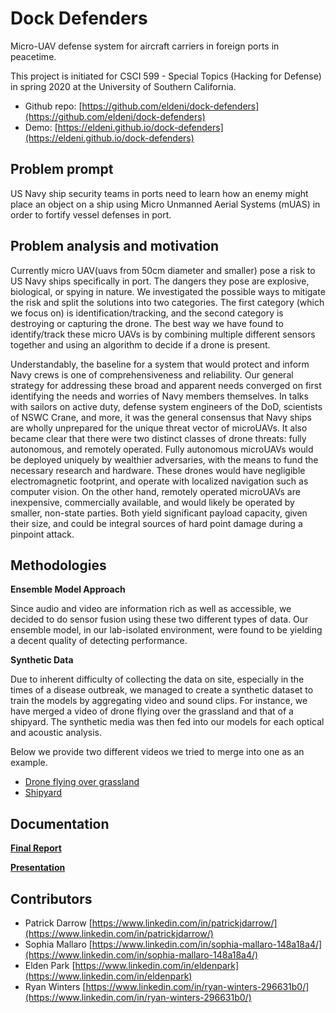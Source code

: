 # Dock Defenders
Micro-UAV defense system for aircraft carriers in foreign ports in peacetime.

This project is initiated for CSCI 599 - Special Topics (Hacking for Defense) in spring 2020 at the University of Southern California.

- Github repo: [https://github.com/eldeni/dock-defenders](https://github.com/eldeni/dock-defenders)
- Demo: [https://eldeni.github.io/dock-defenders](https://eldeni.github.io/dock-defenders)

## Problem prompt
US Navy ship security teams in ports need to learn how an enemy might place an object on a ship using Micro Unmanned Aerial Systems (mUAS) in order to fortify vessel defenses in port.

## Problem analysis and motivation
Currently micro UAV(uavs from 50cm diameter and smaller) pose a risk to US Navy ships specifically in port. The dangers they pose are explosive, biological, or spying in nature. We investigated the possible ways to mitigate the risk and split the solutions into two categories. The first category (which we focus on) is identification/tracking, and the second category is destroying or capturing the drone. The best way we have found to identify/track these micro UAVs is by combining multiple different sensors together and using an algorithm to decide if a drone is present.

Understandably, the baseline for a system that would protect and inform Navy crews is one of comprehensiveness and reliability. Our general strategy for addressing these broad and apparent needs converged on first identifying the needs and worries of Navy members themselves. In talks with sailors on active duty, defense system engineers of the DoD, scientists of NSWC Crane, and more, it was the general consensus that Navy ships are wholly unprepared for the unique threat vector of microUAVs. It also became clear that there were two distinct classes of drone threats: fully autonomous, and remotely operated. Fully autonomous microUAVs would be deployed uniquely by wealthier adversaries, with the means to fund the necessary research and hardware. These drones would have negligible electromagnetic footprint, and operate with localized navigation such as computer vision. On the other hand, remotely operated microUAVs are inexpensive, commercially available, and would likely be operated by smaller, non-state parties. Both yield significant payload capacity, given their size, and could be integral sources of hard point damage during a pinpoint attack.

## Methodologies
**Ensemble Model Approach**

Since audio and video are information rich as well as accessible, we decided to do sensor fusion using these two different types of data. Our ensemble model, in our lab-isolated environment, were found to be yielding a decent quality of detecting performance.

**Synthetic Data**

Due to inherent difficulty of collecting the data on site, especially in the times of a disease outbreak, we managed to create a synthetic dataset to train the models by aggregating video and sound clips. For instance, we have merged a video of drone flying over the grassland and that of a shipyard. The synthetic media was then fed into our models for each optical and acoustic analysis.

Below we provide two different videos we tried to merge into one as an example.
- [Drone flying over grassland](https://www.youtube.com/watch?v=y2upGBMHhuw)
- [Shipyard](https://youtu.be/ys6NzFWK4oU)


## Documentation
**[Final Report](https://docs.google.com/document/d/1O2uDoGs6mDqzvAIVoGMtDXby9XzD4Tt07XqDDN8YOTw/edit?usp=sharing)**

**[Presentation](https://docs.google.com/presentation/d/1EcVRZDlwae2sgNdfm3ys6yM--ynLRUX6-OPq5U-G2LU/edit?usp=sharing)**

## Contributors
- Patrick Darrow [https://www.linkedin.com/in/patrickjdarrow/](https://www.linkedin.com/in/patrickjdarrow/)
- Sophia Mallaro [https://www.linkedin.com/in/sophia-mallaro-148a18a4/](https://www.linkedin.com/in/sophia-mallaro-148a18a4/)
- Elden Park [https://www.linkedin.com/in/eldenpark](https://www.linkedin.com/in/eldenpark)
- Ryan Winters [https://www.linkedin.com/in/ryan-winters-296631b0/](https://www.linkedin.com/in/ryan-winters-296631b0/)
